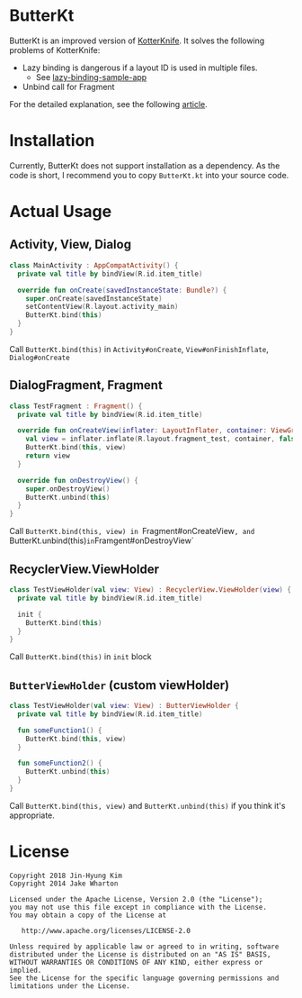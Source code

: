 # ButterKt

ButterKt is an improved version of [KotterKnife](https://github.com/JakeWharton/kotterknife). It solves the following problems of KotterKnife:

* Lazy binding is dangerous if a layout ID is used in multiple files.
    * See [lazy-binding-sample-app](https://github.com/Rajin9601/ButterKt/tree/master/lazy-binding-sample-app)
* Unbind call for Fragment

For the detailed explanation, see the following [article](https://www.rajin.me/dev/2018/08/05/ButterKt.html).

# Installation

Currently, ButterKt does not support installation as a dependency. As the code is short, I recommend you to copy `ButterKt.kt` into your source code.

# Actual Usage

## Activity, View, Dialog

```kotlin
class MainActivity : AppCompatActivity() {
  private val title by bindView(R.id.item_title)

  override fun onCreate(savedInstanceState: Bundle?) {
    super.onCreate(savedInstanceState)
    setContentView(R.layout.activity_main)
    ButterKt.bind(this)
  }
}
```

Call `ButterKt.bind(this)` in `Activity#onCreate`, `View#onFinishInflate`, `Dialog#onCreate`


## DialogFragment, Fragment

```kotlin
class TestFragment : Fragment() {
  private val title by bindView(R.id.item_title)

  override fun onCreateView(inflater: LayoutInflater, container: ViewGroup, savedInstanceState: Bundle?) {
    val view = inflater.inflate(R.layout.fragment_test, container, false)
    ButterKt.bind(this, view)
    return view
  }

  override fun onDestroyView() {
    super.onDestroyView()
    ButterKt.unbind(this)
  }
}
```

Call `ButterKt.bind(this, view) in `Fragment#onCreateView`, and `ButterKt.unbind(this)` in `Framgent#onDestroyView`

## RecyclerView.ViewHolder

```kotlin
class TestViewHolder(val view: View) : RecyclerView.ViewHolder(view) {
  private val title by bindView(R.id.item_title)

  init {
    ButterKt.bind(this)
  }
}
```

Call `ButterKt.bind(this)` in `init` block

## `ButterViewHolder` (custom viewHolder)

```kotlin
class TestViewHolder(val view: View) : ButterViewHolder {
  private val title by bindView(R.id.item_title)

  fun someFunction1() {
    ButterKt.bind(this, view)
  }

  fun someFunction2() {
    ButterKt.unbind(this)
  }
}
```

Call `ButterKt.bind(this, view)` and `ButterKt.unbind(this)` if you think it's appropriate.

# License

```
Copyright 2018 Jin-Hyung Kim
Copyright 2014 Jake Wharton

Licensed under the Apache License, Version 2.0 (the "License");
you may not use this file except in compliance with the License.
You may obtain a copy of the License at

   http://www.apache.org/licenses/LICENSE-2.0

Unless required by applicable law or agreed to in writing, software
distributed under the License is distributed on an "AS IS" BASIS,
WITHOUT WARRANTIES OR CONDITIONS OF ANY KIND, either express or implied.
See the License for the specific language governing permissions and
limitations under the License.
```
